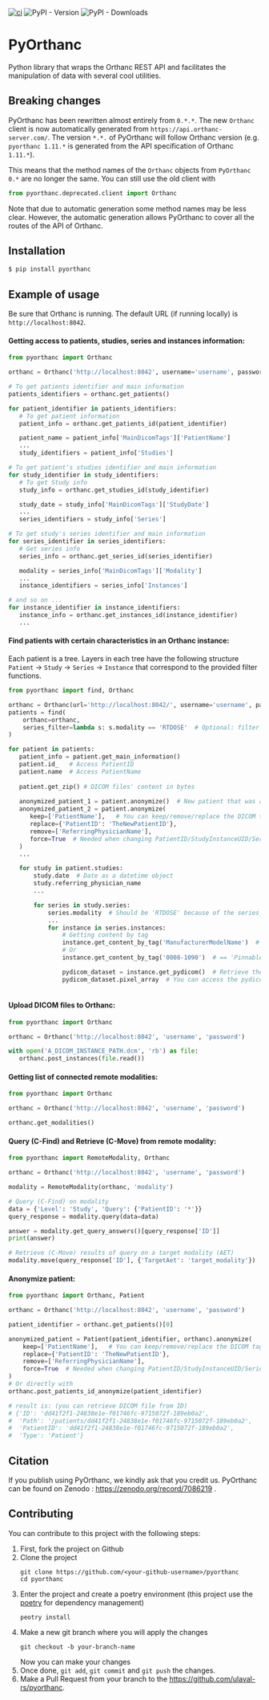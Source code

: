 [![ci](https://github.com/gacou54/pyorthanc/workflows/Test/badge.svg)](https://github.com/gacou54/pyorthanc/actions?query=workflow%3ATest)
![PyPI - Version](https://img.shields.io/pypi/v/pyorthanc)
![PyPI - Downloads](https://img.shields.io/pypi/dm/pyorthanc)

PyOrthanc
=========
Python library that wraps the Orthanc REST API and facilitates the manipulation
of data with several cool utilities.


Breaking changes
----------------
PyOrthanc has been rewritten almost entirely from `0.*.*`.
The new `Orthanc` client is now automatically generated from `https://api.orthanc-server.com/`.
The version `*.*.` of PyOrthanc will follow Orthanc version 
(e.g. `pyorthanc 1.11.*` is generated from the API specification of Orthanc `1.11.*`).

This means that the method names of the `Orthanc` objects from `PyOrthanc 0.*` are no longer the same.
You can still use the old client with
```python
from pyorthanc.deprecated.client import Orthanc
```

Note that due to automatic generation some method names may be less clear.
However, the automatic generation allows PyOrthanc to cover all the routes of the API of Orthanc.



Installation
------------
```sh
$ pip install pyorthanc
```

Example of usage
----------------
Be sure that Orthanc is running. The default URL (if running locally) is `http://localhost:8042`.

#### Getting access to patients, studies, series and instances information:

```python
from pyorthanc import Orthanc

orthanc = Orthanc('http://localhost:8042', username='username', password='password')

# To get patients identifier and main information
patients_identifiers = orthanc.get_patients()

for patient_identifier in patients_identifiers:
   # To get patient information
   patient_info = orthanc.get_patients_id(patient_identifier)

   patient_name = patient_info['MainDicomTags']['PatientName']
   ...
   study_identifiers = patient_info['Studies']

# To get patient's studies identifier and main information
for study_identifier in study_identifiers:
   # To get Study info
   study_info = orthanc.get_studies_id(study_identifier)

   study_date = study_info['MainDicomTags']['StudyDate']
   ...
   series_identifiers = study_info['Series']

# To get study's series identifier and main information
for series_identifier in series_identifiers:
   # Get series info
   series_info = orthanc.get_series_id(series_identifier)

   modality = series_info['MainDicomTags']['Modality']
   ...
   instance_identifiers = series_info['Instances']

# and so on ...
for instance_identifier in instance_identifiers:
   instance_info = orthanc.get_instances_id(instance_identifier)
   ...
```

#### Find patients with certain characteristics in an Orthanc instance:
Each patient is a tree. Layers in each tree have the following structure 
`Patient` -> `Study` -> `Series` -> `Instance`
that correspond to the provided filter functions.

```python
from pyorthanc import find, Orthanc

orthanc = Orthanc(url='http://localhost:8042/', username='username', password='password')
patients = find(
    orthanc=orthanc,
    series_filter=lambda s: s.modality == 'RTDOSE'  # Optional: filter with pyorthanc.Series object
)

for patient in patients:
   patient_info = patient.get_main_information()
   patient.id_   # Access PatientID
   patient.name  # Access PatientName
   
   patient.get_zip() # DICOM files' content in bytes
   
   anonymized_patient_1 = patient.anonymize()  # New patient that was anonymized by Orthanc
   anonymized_patient_2 = patient.anonymize(
      keep=['PatientName'],   # You can keep/remove/replace the DICOM tags you want
      replace={'PatientID': 'TheNewPatientID'},
      remove=['ReferringPhysicianName'],
      force=True  # Needed when changing PatientID/StudyInstanceUID/SeriesInstanceUID/SOPInstanceUID
   )  
   ...

   for study in patient.studies:
       study.date  # Date as a datetime object
       study.referring_physician_name
       ...

       for series in study.series:
           series.modality  # Should be 'RTDOSE' because of the series_filter parameters
           ...
           for instance in series.instances:
               # Getting content by tag
               instance.get_content_by_tag('ManufacturerModelName')  # == 'Pinnable3'
               # Or
               instance.get_content_by_tag('0008-1090')  # == 'Pinnable3'

               pydicom_dataset = instance.get_pydicom()  # Retrieve the DICOM file and make a pydicom.FileDataset
               pydicom_dataset.pixel_array  # You can access the pydicom.FileDataset attribute
        
```


#### Upload DICOM files to Orthanc:

```python
from pyorthanc import Orthanc

orthanc = Orthanc('http://localhost:8042', 'username', 'password')

with open('A_DICOM_INSTANCE_PATH.dcm', 'rb') as file:
   orthanc.post_instances(file.read())
```

#### Getting list of connected remote modalities:
```python
from pyorthanc import Orthanc

orthanc = Orthanc('http://localhost:8042', 'username', 'password')

orthanc.get_modalities()
```

#### Query (C-Find) and Retrieve (C-Move) from remote modality:

```python
from pyorthanc import RemoteModality, Orthanc

orthanc = Orthanc('http://localhost:8042', 'username', 'password')

modality = RemoteModality(orthanc, 'modality')

# Query (C-Find) on modality
data = {'Level': 'Study', 'Query': {'PatientID': '*'}}
query_response = modality.query(data=data)

answer = modality.get_query_answers()[query_response['ID']]
print(answer)

# Retrieve (C-Move) results of query on a target modality (AET)
modality.move(query_response['ID'], {'TargetAet': 'target_modality'})
```

#### Anonymize patient:
```python
from pyorthanc import Orthanc, Patient

orthanc = Orthanc('http://localhost:8042', 'username', 'password')

patient_identifier = orthanc.get_patients()[0]

anonymized_patient = Patient(patient_identifier, orthanc).anonymize(
    keep=['PatientName'],   # You can keep/remove/replace the DICOM tags you want
    replace={'PatientID': 'TheNewPatientID'},
    remove=['ReferringPhysicianName'],
    force=True  # Needed when changing PatientID/StudyInstanceUID/SeriesInstanceUID/SOPInstanceUID
)
# Or directly with
orthanc.post_patients_id_anonymize(patient_identifier)

# result is: (you can retrieve DICOM file from ID)
# {'ID': 'dd41f2f1-24838e1e-f01746fc-9715072f-189eb0a2',
#  'Path': '/patients/dd41f2f1-24838e1e-f01746fc-9715072f-189eb0a2',
#  'PatientID': 'dd41f2f1-24838e1e-f01746fc-9715072f-189eb0a2',
#  'Type': 'Patient'}
```

## Citation
If you publish using PyOrthanc, we kindly ask that you credit us. PyOrthanc can be found on Zenodo :
https://zenodo.org/record/7086219 .


## Contributing
You can contribute to this project with the following steps:
1. First, fork the project on Github 
2. Clone the project
   ```shell
   git clone https://github.com/<your-github-username>/pyorthanc
   cd pyorthanc
   ```
3. Enter the project and create a poetry environment 
   (this project use the [poetry](https://python-poetry.org/) for dependency management)
   ```shell
   peotry install 
   ```
4. Make a new git branch where you will apply the changes
   ```shell
   git checkout -b your-branch-name
   ```
   Now you can make your changes
5. Once done, `git add`, `git commit` and `git push` the changes.
6. Make a Pull Request from your branch to the https://github.com/ulaval-rs/pyorthanc.
